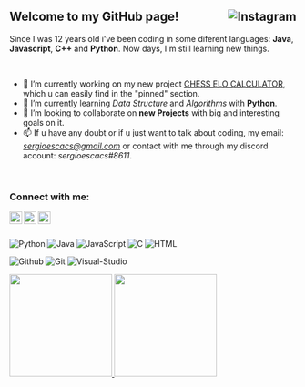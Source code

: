 ## Welcome to my GitHub page! [<img align="right" alt="Instagram" src="https://img.shields.io/github/followers/sergioescacs?style=social"/>][Github-user]

Since I was 12 years old i've been coding in some diferent languages: **Java**, **Javascript**, **C++** and **Python**. Now days, I'm still learning new things. 

</br>

  - 🔭 I’m currently working on my new project [CHESS ELO CALCULATOR](https://github.com/sergioescacs/chess-elo), which u can easily find in the "pinned" section.
  - 🌱 I’m currently learning *Data Structure* and *Algorithms* with **Python**. 
  - 👯 I’m looking to collaborate on **new Projects** with big and interesting goals on it. 
  - 📫 If u have any doubt or if u just want to talk about coding, my email: *sergioescacs@gmail.com* or contact with me through my discord account: *sergioescacs#8611*. 

</br>

### Connect with me:
[<img align="left" alt="Instagram" width="22px" src="https://cdn.jsdelivr.net/npm/simple-icons@v3/icons/instagram.svg"/>][Instagram]
[<img align="left" alt="Itchio-store" width="22px" src="https://cdn.jsdelivr.net/npm/simple-icons@3.12.3/icons/itch-dot-io.svg"/>][Itchio-store]
[<img align="left" alt="Codewars" width="22px" src="https://cdn.jsdelivr.net/npm/simple-icons@3.12.3/icons/codewars.svg"/>][Codewars]

</br>
</br>


  ![Python](https://img.shields.io/badge/-Python-333333?style=flat&logo=python)
  ![Java](https://img.shields.io/badge/-Java-333333?style=flat&logo=Java&logoColor=007396)
  ![JavaScript](https://img.shields.io/badge/-JavaScript-333333?style=flat&logo=javascript)
  ![C](https://img.shields.io/badge/-C++-333333?style=flat&logo=C%2B%2B&logoColor=00599C)
  ![HTML](https://img.shields.io/badge/-HTML5-333333?style=flat&logo=HTML5)

  ![Github](https://img.shields.io/badge/-GitHub-333333?style=flat&logo=github)
  ![Git](https://img.shields.io/badge/-Git-333333?style=flat&logo=git)
  ![Visual-Studio](https://img.shields.io/badge/-Visual%20Studio%20Code-333333?style=flat&logo=visual-studio-code&logoColor=007ACC)

<a href="https://github.com/sergioescacs">
  <img height="180em" src="https://github-readme-stats.vercel.app/api?username=sergioescacs&theme=buefy&show_icons=true" />
  <img height="180em" src="https://github-readme-stats.vercel.app/api/top-langs/?username=sergioescacs&theme=buefy&layout=compact" />
</a>

</br>
</br>

[Instagram]: https://www.instagram.com/von_rascher/
[Itchio-store]: https://sergioescacs.itch.io/
[Codewars]: https://www.codewars.com/users/sergioescacs

[Python]: https://www.python.org/
[Java]: https://www.java.com/en/
[C]: https://docs.microsoft.com/en-us/cpp/?view=msvc-160
[Visual-Studio]: https://code.visualstudio.com/
[HTML]: https://en.wikipedia.org/wiki/HTML
[Github]: https://github.com/
[Git]: https://git-scm.com/
[Github-user]: https://github.com/sergioescacs/
